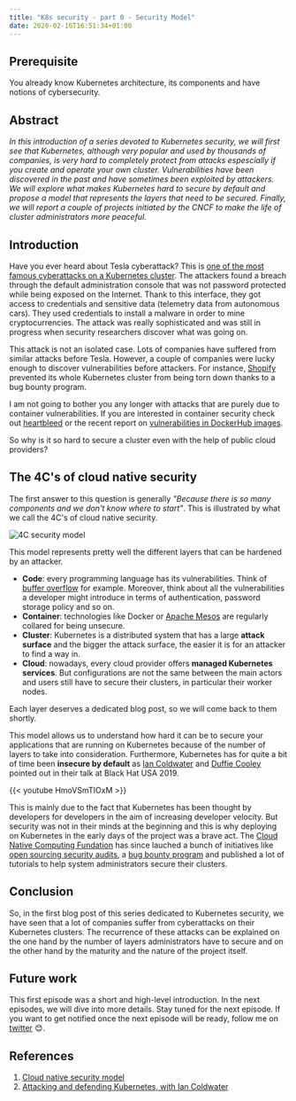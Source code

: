 ```yaml
---
title: "K8s security - part 0 - Security Model"
date: 2020-02-16T16:51:34+01:00
---
```


## Prerequisite

You already know Kubernetes architecture, its components and have notions of cybersecurity.

## Abstract

*In this introduction of a series devoted to Kubernetes security, we will first see that Kubernetes, although very popular and used by thousands of companies, is very hard to completely protect from attacks espescially if you create and operate your own cluster. Vulnerabilities have been discovered in the past and have sometimes been exploited by attackers. We will explore what makes Kubernetes hard to secure by default and propose a model that represents the layers that need to be secured. Finally, we will report a couple of projects initiated by the CNCF to make the life of cluster administrators more peaceful.*

## Introduction

Have you ever heard about Tesla cyberattack? This is [one of the most famous cyberattacks on a Kubernetes cluster](https://redlock.io/blog/cryptojacking-tesla). The attackers found a breach through the default administration console that was not password protected while being exposed on the Internet. Thank to this interface, they got access to credentials and sensitive data (telemetry data from autonomous cars). They used credentials to install a malware in order to mine cryptocurrencies. The attack was really sophisticated and was still in progress when security researchers discover what was going on.

This attack is not an isolated case. Lots of companies have suffered from similar attacks before Tesla. However, a couple of companies were lucky enough to discover vulnerabilities before attackers. For instance, [Shopify](https://www.youtube.com/watch?v=2XCm7vveU5A) prevented its whole Kubernetes cluster from being torn down thanks to a bug bounty program.

I am not going to bother you any longer with attacks that are purely due to container vulnerabilities. If you are interested in container security check out [heartbleed](https://heartbleed.com/) or the recent report on [vulnerabilities in DockerHub images](https://blog.banyansecurity.io/blog/over-30-of-official-images-in-docker-hub-contain-high-priority-security-vulnerabilities).

So why is it so hard to secure a cluster even with the help of public cloud providers?

## The 4C's of cloud native security

The first answer to this question is generally *"Because there is so many components and we don't know where to start"*. This is illustrated by what we call the 4C's of cloud native security.

![4C security model](/img/k8s_security_part_0/4c_security_model.png)

This model represents pretty well the different layers that can be hardened by an attacker.

* **Code**: every programming language has its vulnerabilities. Think of [buffer overflow](https://owasp.org/www-community/vulnerabilities/Buffer_Overflow) for example. Moreover, think about all the vulnerabilities a developer might introduce in terms of authentication, password storage policy and so on.
* **Container**: technologies like Docker or [Apache Mesos](https://mesos.apache.org/) are regularly collared for being unsecure.
* **Cluster**: Kubernetes is a distributed system that has a large **attack surface** and the bigger the attack surface, the easier it is for an attacker to find a way in.
* **Cloud**: nowadays, every cloud provider offers **managed Kubernetes services**. But configurations are not the same between the main actors and users still have to secure their clusters, in particular their worker nodes.

Each layer deserves a dedicated blog post, so we will come back to them shortly.

This model allows us to understand how hard it can be to secure your applications that are running on Kubernetes because of the number of layers to take into consideration. Furthermore, Kubernetes has for quite a bit of time been **insecure by default** as [Ian Coldwater](https://twitter.com/IanColdwater) and [Duffie Cooley](https://twitter.com/mauilion) pointed out in their talk at Black Hat USA 2019.

{{< youtube HmoVSmTIOxM >}}

This is mainly due to the fact that Kubernetes has been thought by developers for developers in the aim of increasing developer velocity. But security was not in their minds at the beginning and this is why deploying on Kubernetes in the early days of the project was a brave act. The [Cloud Native Computing Fundation](https://www.cncf.io/) has since lauched a bunch of initiatives like [open sourcing security audits](https://www.cncf.io/blog/2019/08/06/open-sourcing-the-kubernetes-security-audit/), a [bug bounty program](https://kubernetes.io/blog/2020/01/14/kubernetes-bug-bounty-announcement/) and published a lot of tutorials to help system administrators secure their clusters.

## Conclusion

So, in the first blog post of this series dedicated to Kubernetes security, we have seen that a lot of companies suffer from cyberattacks on their Kubernetes clusters. The recurrence of these attacks can be explained on the one hand by the number of layers administrators have to secure and on the other hand by the maturity and the nature of the project itself.

## Future work

This first episode was a short and high-level introduction. In the next episodes, we will dive into more details. Stay tuned for the next episode. If you want to get notified once the next episode will be ready, follow me on [twitter](https://twitter.com/benoit_goujon) :blush:.

## References

1. [Cloud native security model](https://kubernetes.io/docs/concepts/security/)
2. [Attacking and defending Kubernetes, with Ian Coldwater](https://kubernetespodcast.com/episode/065-attacking-and-defending-kubernetes/)
